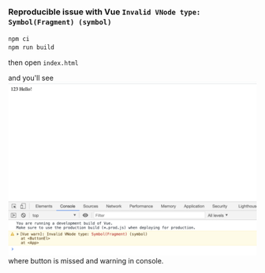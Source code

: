 ### Reproducible issue with Vue `Invalid VNode type: Symbol(Fragment) (symbol)` 

```bash
npm ci
npm run build
```

then open `index.html`

and you'll see ![](./images/bug-screenshot-1.png)
where button is missed and warning in console.

